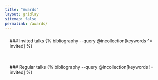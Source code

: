 ```yaml
---
title: "Awards"
layout: gridlay
sitemap: false
permalink: /awards/
---
```


<style>
.btn{
    margin-bottom:5px;
    padding-top:1px;
    padding-bottom:1px;
    padding-left:15px;
    padding-right:15px;
}
.jumbotron{
    padding:3%;
    padding-bottom:10px;
    padding-top:10px;
    margin-top:10px;
    margin-bottom:30px;
}
</style>

<div class="jumbotron">
### Invited talks
{% bibliography --query @incollection[keywords ^= invited] %}
</div>

<div class="jumbotron">
### Regular talks
{% bibliography --query @incollection[keywords != invited] %}
</div>

